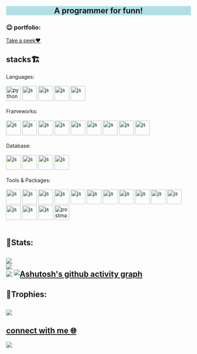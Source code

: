 <h2 align="center" style="background-color:powderblue">A programmer for funn!</h2>
<h3 align="left">😉 portfolio:</h3>
<a href="https://dev-portfolio-kbrliyyii-vineeth-krishna-1234.vercel.app/">Take a peek❤️</a>
<h2 align="left">stacks🏗</h2>
<p align="left">
Languages:<br></br>
<img src="https://devicon-website.vercel.app/api/python/original.svg" alt="python" width="40" height="40" />
<img src="https://devicon-website.vercel.app/api/javascript/original.svg" alt="js" width="40" height="40" />
<img src="https://devicon-website.vercel.app/api/typescript/original.svg" alt="js" width="40" height="40" />
<img src="https://devicon-website.vercel.app/api/html5/original.svg" alt="js" width="40" height="40" />
<img src="https://devicon-website.vercel.app/api/css3/original.svg" alt="js" width="40" height="40" />
<br></br>
Frameworks:<br></br>
<img src="https://devicon-website.vercel.app/api/django/plain-wordmark.svg" alt="js" width="40" height="40" />
<img src="https://devicon-website.vercel.app/api/react/original.svg" alt="js" width="40" height="40" />
<img src="https://devicon-website.vercel.app/api/react/original-wordmark.svg" alt="js" width="40" height="40" />
<img src="https://devicon-website.vercel.app/api/nextjs/original.svg" alt="js" width="40" height="40" />
<img src="https://devicon-website.vercel.app/api/express/original.svg" alt="js" width="40" height="40" />
<img src="https://devicon-website.vercel.app/api/redux/original.svg" alt="js" width="40" height="40" />
<img src="https://devicon-website.vercel.app/api/materialui/original.svg" alt="js" width="40" height="40" />
<img src="https://devicon-website.vercel.app/api/tailwindcss/original-wordmark.svg" alt="js" width="40" height="40" />
<img src="https://devicon-website.vercel.app/api/bootstrap/original.svg" alt="js" width="40" height="40" />
<br></br>
Database:<br></br>
<img src="https://devicon-website.vercel.app/api/mysql/original.svg" alt="js" width="40" height="40" />
<img src="https://devicon-website.vercel.app/api/mongodb/original.svg" alt="js" width="40" height="40" />
<img src="https://devicon-website.vercel.app/api/postgresql/original.svg" alt="js" width="40" height="40" />
<img src="https://devicon-website.vercel.app/api/redis/original.svg" alt="js" width="40" height="40" />
<br></br>
Tools & Packages:<br></br>
<img src="https://devicon-website.vercel.app/api/npm/original-wordmark.svg" alt="js" width="40" height="40" />
<img src="https://devicon-website.vercel.app/api/nodejs/original.svg" alt="js" width="40" height="40" />
<img src="https://devicon-website.vercel.app/api/firebase/plain.svg" alt="js" width="40" height="40" />
<img src="https://devicon-website.vercel.app/api/android/original.svg" alt="js" width="40" height="40" />
<img src="https://devicon-website.vercel.app/api/androidstudio/original.svg" alt="js" width="40" height="40" />
<img src="https://devicon-website.vercel.app/api/vscode/original.svg" alt="js" width="40" height="40" />
<img src="https://devicon-website.vercel.app/api/linux/original.svg" alt="js" width="40" height="40" />
<img src="https://devicon-website.vercel.app/api/ubuntu/plain.svg" alt="js" width="40" height="40" />
<img src="https://devicon-website.vercel.app/api/chrome/original.svg" alt="js" width="40" height="40" />
<img src="https://devicon-website.vercel.app/api/figma/original.svg" alt="js" width="40" height="40" />
<img src="https://devicon-website.vercel.app/api/github/original.svg" alt="js" width="40" height="40" />
<img src="https://devicon-website.vercel.app/api/git/original.svg" alt="js" width="40" height="40" />
<img src="https://devicon-website.vercel.app/api/trello/plain.svg" alt="js" width="40" height="40" />
<img src="https://devicon-website.vercel.app/api/docker/original.svg" alt="js" width="40" height="40" />
<img src="https://www.vectorlogo.zone/logos/getpostman/getpostman-icon.svg" alt="postman" width="40" height="40"/>   
<br></br>
 </p>
 
🕺Stats:
-----------------------------------------------
![](https://github-readme-stats.vercel.app/api?username=sujith-sairam&theme=tokyonight&hide_border=false&include_all_commits=true&count_private=true)<br/>
![](https://github-readme-streak-stats.herokuapp.com/?user=sujith-sairam&theme=tokyonight&hide_border=false)<br/>
![](https://github-readme-stats.vercel.app/api/top-langs/?username=sujith-sairam&theme=tokyonight&hide_border=false&include_all_commits=true&count_private=true&layout=compact)
[![Ashutosh's github activity graph](https://github-readme-activity-graph.vercel.app/graph?username=sujith-sairam&bg_color=0f0e1a&color=adb7ff&line=000357&point=000000&area=true&hide_border=true)](https://github.com/ashutosh00710/github-readme-activity-graph)
---

<!-- Proudly created with GPRM ( https://gprm.itsvg.in ) -->

## 👑Trophies:

![](https://github-profile-trophy.vercel.app/?username=sujith-sairam&theme=apprentice&no-frame=true&no-bg=true&margin-w=4)
---
<h2>
<a href="https://linktr.ee/vineeth_krishna?utm_source=linktree_admin_share">connect with me 🌐</a>
</h2>

[![](https://visitcount.itsvg.in/api?id=sujith-sairam&label=Profile%20Views&color=1&pretty=true)](https://visitcount.itsvg.in)
